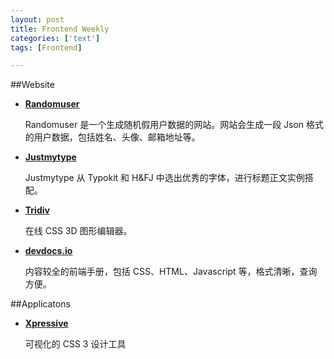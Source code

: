 ```yaml
---
layout: post
title: Frontend Weekly
categories: ['text']
tags: [Frontend]

---
```

##Website

* **[Randomuser](http://randomuser.me)**

	Randomuser 是一个生成随机假用户数据的网站。网站会生成一段 Json 格式
的用户数据，包括姓名、头像、邮箱地址等。

* **[Justmytype](http://justmytype.co)**

	Justmytype 从 Typokit 和 H&FJ 中选出优秀的字体，进行标题正文实例搭配。

* **[Tridiv](http://tridiv.com)**

	在线 CSS 3D 图形编辑器。

* **[devdocs.io](http://devdocs.io)**

	内容较全的前端手册，包括 CSS、HTML、Javascript 等，格式清晰，查询方便。

##Applicatons

* **[Xpressive](http://xpressive.org)**

	可视化的 CSS 3 设计工具